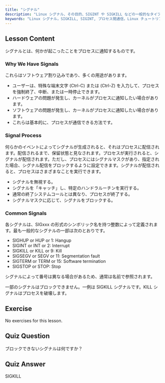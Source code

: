 ```yaml
---
title: "シグナル"
description: "Linux シグナル、その目的、SIGINT や SIGKILL などの一般的なタイプ、およびプロセスがそれらをどのように処理するかについて学びます。Linux をよりよく制御するために、シグナルの基本を理解してください。"
keywords: "Linux シグナル，SIGKILL, SIGINT, プロセス間通信，Linux チュートリアル，Linux 初心者，Linux ガイド"
---
```


## Lesson Content

シグナルとは、何かが起こったことをプロセスに通知するものです。

### Why We Have Signals

これらはソフトウェア割り込みであり、多くの用途があります。

- ユーザーは、特殊な端末文字 (Ctrl-C) または (Ctrl-Z) を入力して、プロセスを強制終了、中断、または一時停止できます。
- ハードウェアの問題が発生し、カーネルがプロセスに通知したい場合があります。
- ソフトウェアの問題が発生し、カーネルがプロセスに通知したい場合があります。
- これらは基本的に、プロセスが通信できる方法です。

### Signal Process

何らかのイベントによってシグナルが生成されると、それはプロセスに配信されます。配信されるまで、保留状態と見なされます。プロセスが実行されると、シグナルが配信されます。ただし、プロセスにはシグナルマスクがあり、指定された場合、シグナル配信をブロックするように設定できます。シグナルが配信されると、プロセスはさまざまなことを実行できます。

- シグナルを無視する。
- シグナルを「キャッチ」し、特定のハンドラルーチンを実行する。
- 通常の終了システムコールとは異なり、プロセスが終了する。
- シグナルマスクに応じて、シグナルをブロックする。

### Common Signals

各シグナルは、SIGxxx の形式のシンボリック名を持つ整数によって定義されます。最も一般的なシグナルの一部は次のとおりです。

- SIGHUP or HUP or 1: Hangup
- SIGINT or INT or 2: Interrupt
- SIGKILL or KILL or 9: Kill
- SIGSEGV or SEGV or 11: Segmentation fault
- SIGTERM or TERM or 15: Software termination
- SIGSTOP or STOP: Stop

シグナルによって番号は異なる場合があるため、通常は名前で参照されます。

一部のシグナルはブロックできません。一例は SIGKILL シグナルです。KILL シグナルはプロセスを破壊します。

## Exercise

No exercises for this lesson.

## Quiz Question

ブロックできないシグナルは何ですか？

## Quiz Answer

SIGKILL

